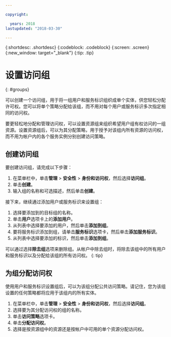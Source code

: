 ```yaml
---

copyright:

  years: 2018
lastupdated: "2018-03-30"

---
```


{:shortdesc: .shortdesc}
{:codeblock: .codeblock}
{:screen: .screen}
{:new_window: target="_blank"}
{:tip: .tip}


# 设置访问组
{: #groups}

可以创建一个访问组，用于将一组用户和服务标识组织成单个实体，供您轻松分配许可权。您可以将单个策略分配给该组，而不用对每个用户或服务标识多次指定相同的访问权。

要更轻松地分配和管理访问权，可以设置资源组来组织希望用户组有权访问的一组资源。设置资源组后，可以为其分配策略，用于授予对该组内所有资源的访问权，而不用为帐户内的各个服务实例分别创建访问策略。  

## 创建访问组

要创建访问组，请完成以下步骤：

1. 在菜单栏中，单击**管理** &gt; **安全性** &gt; **身份和访问权**，然后选择**访问组**。
2. 单击**创建**。
3. 输入组的名称和可选描述，然后单击**创建**。

接下来，继续通过添加用户或服务标识来设置组：

1. 选择要添加到的目标组的名称。
2. 单击**用户**选项卡上的**添加用户**。 
3. 从列表中选择要添加的用户，然后单击**添加到组**。
4. 要将服务标识添加到组，请单击**服务标识**选项卡，然后单击**添加服务标识**。
5. 从列表中选择要添加的标识，然后单击**添加到组**。

可以通过选择**除去组**选项来删除组。从帐户中除去组时，将除去该组中的所有用户和服务标识以及分配给该组的所有访问权。
{: tip}


## 为组分配访问权

使用用户和服务标识设置组后，可以为该组分配公共访问策略。请记住，您为该组设置的任何策略都将应用于该组内的所有实体。

1. 在菜单栏中，单击**管理** &gt; **安全性** &gt; **身份和访问权**，然后选择**访问组**。
2. 选择要为其分配访问权的组的名称。 
3. 单击**访问策略**选项卡。
4. 单击**分配访问权**。 
5. 选择是按资源组中的资源还是按帐户中可用的单个资源分配访问权。
